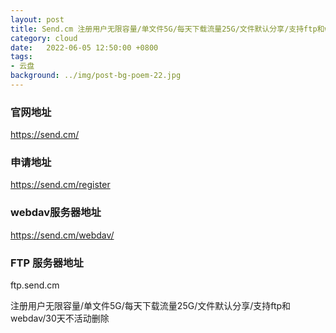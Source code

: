 ```yaml
---
layout: post
title: Send.cm 注册用户无限容量/单文件5G/每天下载流量25G/文件默认分享/支持ftp和webdav/30天不活动删除
category: cloud
date:   2022-06-05 12:50:00 +0800
tags:
- 云盘
background: ../img/post-bg-poem-22.jpg
---
```


### 官网地址
https://send.cm/

### 申请地址
https://send.cm/register

### webdav服务器地址
https://send.cm/webdav/

### FTP 服务器地址
ftp.send.cm

注册用户无限容量/单文件5G/每天下载流量25G/文件默认分享/支持ftp和webdav/30天不活动删除